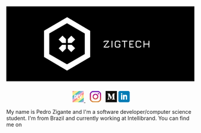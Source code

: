 # [![zigante header](https://raw.githubusercontent.com/zigante/zigante/main/assets/images/cover.png)](https://github.com/zigante)

<p align="center">
  <a href="https://dev.to/zigante">
    <img
      height="30"
      src="https://raw.githubusercontent.com/zigante/zigante/main/assets/icons/dev.png?raw=true"
      alt="dev"
    />
  </a>
  &nbsp;&nbsp;
  <a href="https://www.instagram.com/zigpedro/"
    ><img
      height="30"
      src="https://github.com/zigante/zigante/blob/main/assets/icons/instagram.png?raw=true"
      alt="instagram" /></a
  >&nbsp;&nbsp;
  <a href="https://medium.com/@zigante.pedro"
    ><img
      height="30"
      src="https://github.com/zigante/zigante/blob/main/assets/icons/medium.png?raw=true"
      alt="medium"
  /></a>
  <a href="https://www.linkedin.com/in/pedro-zigante-martim/"
    ><img
      height="30"
      src="https://github.com/zigante/zigante/blob/main/assets/icons/linkedin.png?raw=true"
      alt="linkedin"
  /></a>
</p>

My name is Pedro Zigante and I'm a software developer/computer science student. I'm from Brazil and currently working at Intellibrand. You can find me on

<!--
**zigante/Zigante** is a ✨ _special_ ✨ repository because its `README.md` (this file) appears on your GitHub profile.

Here are some ideas to get you started:

- 🔭 I’m currently working on ...
- 🌱 I’m currently learning ...
- 👯 I’m looking to collaborate on ...
- 🤔 I’m looking for help with ...
- 💬 Ask me about ...
- 📫 How to reach me: ...
- 😄 Pronouns: ...
- ⚡ Fun fact: ...
-->
